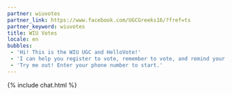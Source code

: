 ```yaml
---
partner: wiuvotes
partner_link: https://www.facebook.com/UGCGreeks16/?fref=ts
partner_keyword: wiuvotes
title: WIU Votes
locale: en
bubbles:
 - 'Hi! This is the WIU UGC and HelloVote!'
 - 'I can help you register to vote, remember to vote, and remind your friends to vote too.'
 - 'Try me out! Enter your phone number to start.'
---
```

{% include chat.html %}



